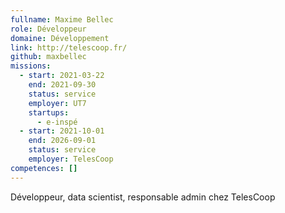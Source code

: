 ```yaml
---
fullname: Maxime Bellec
role: Développeur
domaine: Développement
link: http://telescoop.fr/
github: maxbellec
missions:
  - start: 2021-03-22
    end: 2021-09-30
    status: service
    employer: UT7
    startups:
      - e-inspé
  - start: 2021-10-01
    end: 2026-09-01
    status: service
    employer: TelesCoop
competences: []
---
```

Développeur, data scientist, responsable admin chez TelesCoop